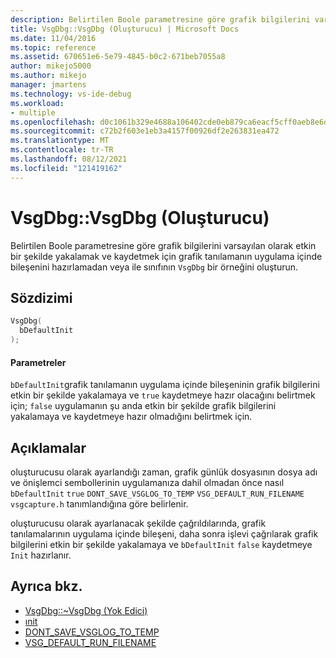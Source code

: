 ```yaml
---
description: Belirtilen Boole parametresine göre grafik bilgilerini varsayılan olarak etkin bir şekilde yakalamak ve kaydetmek için grafik tanılamanın uygulama içinde bileşenini hazırlamadan veya ile VsgDbg sınıfının bir örneğini oluşturun.
title: VsgDbg::VsgDbg (Oluşturucu) | Microsoft Docs
ms.date: 11/04/2016
ms.topic: reference
ms.assetid: 670651e6-5e79-4845-b0c2-671beb7055a8
author: mikejo5000
ms.author: mikejo
manager: jmartens
ms.technology: vs-ide-debug
ms.workload:
- multiple
ms.openlocfilehash: d0c1061b329e4688a106402cde0eb879ca6eacf5cff0aeb8e6d9de3cc3da0343
ms.sourcegitcommit: c72b2f603e1eb3a4157f00926df2e263831ea472
ms.translationtype: MT
ms.contentlocale: tr-TR
ms.lasthandoff: 08/12/2021
ms.locfileid: "121419162"
---
```

# <a name="vsgdbgvsgdbg-constructor"></a>VsgDbg::VsgDbg (Oluşturucu)
Belirtilen Boole parametresine göre grafik bilgilerini varsayılan olarak etkin bir şekilde yakalamak ve kaydetmek için grafik tanılamanın uygulama içinde bileşenini hazırlamadan veya ile sınıfının `VsgDbg` bir örneğini oluşturun.

## <a name="syntax"></a>Sözdizimi

```C++
VsgDbg(
  bDefaultInit
);
```

#### <a name="parameters"></a>Parametreler
 `bDefaultInit`grafik tanılamanın uygulama içinde bileşeninin grafik bilgilerini etkin bir şekilde yakalamaya ve `true` kaydetmeye hazır olacağını belirtmek için; `false` uygulamanın şu anda etkin bir şekilde grafik bilgilerini yakalamaya ve kaydetmeye hazır olmadığını belirtmek için.

## <a name="remarks"></a>Açıklamalar
 oluşturucusu olarak ayarlandığı zaman, grafik günlük dosyasının dosya adı ve önişlemci sembollerinin uygulamanıza dahil olmadan önce nasıl `bDefaultInit` `true` `DONT_SAVE_VSGLOG_TO_TEMP` `VSG_DEFAULT_RUN_FILENAME` `vsgcapture.h` tanımlandığına göre belirlenir.

 oluşturucusu olarak ayarlanacak şekilde çağrıldılarında, grafik tanılamalarının uygulama içinde bileşeni, daha sonra işlevi çağrılarak grafik bilgilerini etkin bir şekilde yakalamaya ve `bDefaultInit` `false` kaydetmeye `Init` hazırlanır.

## <a name="see-also"></a>Ayrıca bkz.
- [VsgDbg::~VsgDbg (Yok Edici)](vsgdbg-tilde-vsgdbg-destructor.md)
- [ınit](init.md)
- [DONT_SAVE_VSGLOG_TO_TEMP](dont-save-vsglog-to-temp.md)
- [VSG_DEFAULT_RUN_FILENAME](vsg-default-run-filename.md)
